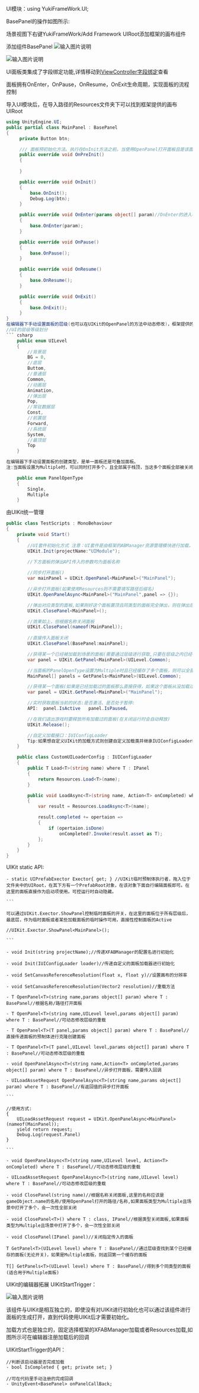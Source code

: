 UI模块：using YukiFrameWork.UI;

BasePanel的操作如图所示:

场景视图下右键YukiFrameWork/Add Framework UIRoot添加框架的画布组件

添加组件BasePanel
![输入图片说明](Texture/Panel2.png)

![输入图片说明](Texture/Panel3.png)

UI面板类集成了字段绑定功能,详情移动到[ViewController字段绑定](https://gitee.com/NikaidoShinku/YukiFrameWork/blob/master/YukiFrameWork/Framework/ViewController绑定字段.md)查看

面板拥有OnEnter，OnPause，OnResume，OnExit生命周期，实现面板的流程控制

导入UI模块后，在导入路径的Resources文件夹下可以找到框架提供的画布UIRoot

``` csharp
using UnityEngine.UI;
public partial class MainPanel : BasePanel
{     
     private Button btn;

     /// 面板预初始化方法。执行在OnInit方法之前。当使用OpenPanel打开面板且是该面板第一次加载时，传递的参数会同步到该方法中!
     public override void OnPreInit()
     {
        
     }

     public override void OnInit()
     {
         base.OnInit();       
         Debug.Log(btn);
     }

     public override void OnEnter(params object[] param)//OnEnter的进入可以获得从外部传入的参数
     {
         base.OnEnter(param);         
     }

     public override void OnPause()
     {
         base.OnPause();
     }

     public override void OnResume()
     {
         base.OnResume();
     }

     public override void OnExit()
     {
         base.OnExit();
     }
}
在编辑器下手动设置面板的层级(也可以在UIKit的OpenPanel的方法中动态修改)，框架提供的UI层级如下：
//UI的层级等级划分
``` csharp
    public enum UILevel
    {
        //背景层
        BG = 0,
        //底层
        Buttom,
        //普通层
        Common,
        //动画层
        Animation,
        //弹出层
        Pop,
        //常驻数据层
        Const,
        //前置层
        Forward,
        //系统层
        System,
        //最顶层
        Top
    }

在编辑器下手动设置面板的创建类型，是单一面板还是可叠加面板。
注:当面板设置为Multiple时，可以同时打开多个，且全部属于栈顶，当这多个面板全部被关闭时才会恢复上一个面板

    public enum PanelOpenType
	{	
		Single,
		Multiple
	}
```
由UIKit统一管理
``` csharp
public class TestScripts : MonoBehaviour
{
    private void Start()
    {
        //UI套件初始化方式 注意：UI套件是由框架的ABManager资源管理模块进行加载，在进行UIkit的初始化之前必须要对模块资源进行准备，详情查看框架资源管理方案XFABManager
        UIKit.Init(projectName:"UIModule"); 
        
        //下方面板的弹出API传入的参数均为面板名称       

        //同步打开面板()
        var mainPanel = UIKit.OpenPanel<MainPanel>("MainPanel");

        //异步打开面板(如果使用Resources则不需要填写路径后缀名)
        UIKit.OpenPanelAsync<MainPanel>("MainPanel",panel => {});

        //弹出对应类型的面板,如果刚好这个面板置顶且同类型的面板完全弹出，则在弹出后如果堆栈内还有面板会执行下一个面板的恢复方法。
        UIKit.ClosePanel<MainPanel>();

        //效果如上，但根据名称关闭面板
        UIKit.ClosePanel(nameof(MainPanel));
       
        //直接传入面板关闭
        UIKit.ClosePanel(BasePanel:mainPanel);

        //获得某一个已经被加载到场景的面板(需要通过层级进行获取,只要在层级之内已经被加载出来的都可以获取得到，有多个一样的只返回第一个创建的面板)
        var panel = UIKit.GetPanel<MainPanel>(UILevel.Common);

        //当面板的PanelOpenType设置为Multiple时且已经缓存了多个面板，则可以全部获取到
        MainPanel[] panels = GetPanels<MainPanel>(UILevel.Common);

        //获得某一个面板(如果是已经加载过的面板那么直接获得，如果这个面板从没加载过且是缓存面板那么会加载出来并将其处于关闭状态)
        var panel = UIKit.GetPanel<MainPanel>("MainPanel");

        //实时获取面板当前的状态:是否激活、是否处于暂停: 
        API:  panel.IsActive   panel.IsPaused。

        //在我们退出游戏时要释放所有加载过的面板(在关闭运行时会自动释放)
        UIKit.Release();

        //自定义加载接口：IUIConfigLoader
        Tip:如果想自定义UIKit的加载方式则创建自定义加载类并继承IUIConfigLoader如下 在调用Init方法时传入即可：UIKit.Init(new CustomUILoaderConfig());
    }

    public class CustomUILoaderConfig : IUIConfigLoader
    {
        public T Load<T>(string name) where T : IPanel
        {
            return Resources.Load<T>(name);
        }

        public void LoadAsync<T>(string name, Action<T> onCompleted) where T : IPanel
        {
            var result = Resources.LoadAsync<T>(name);

            result.completed += opertaion =>
            {
                if (opertaion.isDone)
                    onCompleted?.Invoke(result.asset as T);
            };
        }   
    }
}
```

UIKit static API:

    - static UIPrefabExector Exector{ get; } //UIKit临时预制体执行者，拖入位于文件夹中的UIRoot，在其下方有一个PrefabRoot对象，在该对象下面自行编辑面板即可。在这里的面板直接作为启动项使用。可控运行时自动隐藏。

    ```

    可以通过UIKit.Exector.ShowPanel控制临时面板的开关，在这里的面板位于所有层级后，最底层，作为临时面板或者某些加载面板的临时操作可用，直接性控制面板的Active

    //UIKit.Exector.ShowPanel<MainPanel>();

    ```

    - void Init(string projectName);//传递XFABManager的配置名进行初始化

    - void Init(IUIConfigLoader loader)//传递自定义的面板加载器进行初始化

    - void SetCanvasReferenceResolution(float x, float y)//设置画布的分辨率

    - void SetCanvasReferenceResolution(Vector2 resolution)//重载方法

    - T OpenPanel<T>(string name,params object[] param) where T : BasePanel//根据名称/路径打开面板

    - T OpenPanel<T>(string name,UILevel level,params object[] param) where T : BasePanel//可动态修改层级的重载

    - T OpenPanel<T>(T panel,params object[] param) where T : BasePanel//直接传递面板的预制体进行克隆创建面板

    - T OpenPanel<T>(T panel,UILevel level,params object[] param) where T : BasePanel//可动态修改层级的重载

    - void OpenPanelAsync<T>(string name,Action<T> onCompleted,params object[] param) where T : BasePanel//异步打开面板，需要传入回调

    - UILoadAssetRequest OpenPanelAsync<T>(string name,params object[] param) where T : BasePanel//有返回值的异步打开面板

    ```

    //使用方式:
    {
        UILoadAssetRequest request = UIKit.OpenPanelAsync<MainPanel>(nameof(MainPanel));
        yield return request;
        Debug.Log(request.Panel)
    }

    ```

    - void OpenPanelAsync<T>(string name,UILevel level, Action<T> onCompleted) where T : BasePanel//可动态修改层级的重载

    - UILoadAssetRequest OpenPanelAsync<T>(string name,UILevel level) where T : BasePanel//可动态修改层级的重载

    - void ClosePanel(string name)//根据名称关闭面板,这里的名称应该是gameObject.name的名称/使用OpenPanel打开的路径/名称,如果面板类型为Multiple且场景中打开了多个，会一次性全部关闭

    - void ClosePanel<T>() where T : class, IPanel//根据类型关闭面板,如果面板类型为Multiple且场景中打开了多个，会一次性全部关闭

    - void ClosePanel(IPanel panel)//关闭指定传入的面板

    T GetPanel<T>(UILevel level) where T : BasePanel//通过层级查找到某个已经缓存的面板(无论开关)，如果是Multiple面板，则返回第一个缓存的面板

    T[] GetPanels<T>(UILevel level) where T : BasePanel//得到多个同类型的面板(适合用于Multiple面板)


UIKit的编辑器拓展 UIKitStartTrigger：

![输入图片说明](Texture/Panel4.png)

该组件与UIKit是相互独立的，即使没有对UIKit进行初始化也可以通过该组件进行面板的生成打开，直到代码使用UIKit后才需要初始化。

加载方式也是独立的，固定选择框架的XFABManager加载或者Resources加载,如图所示可在编辑器注册加载后的回调

UIKitStartTrigger的API：

    //判断该启动器是否完成加载
    - bool IsCompleted { get; private set; }
    
    //可在代码里手动注册的完成回调
    - UnityEvent<BasePanel> onPanelCallBack;




